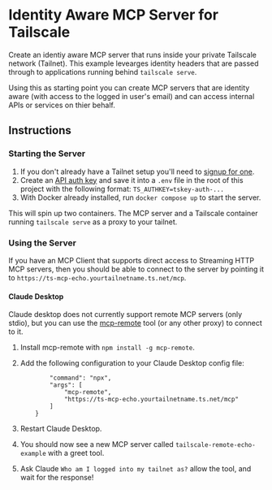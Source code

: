 # Identity Aware MCP Server for Tailscale

Create an identiy aware MCP server that runs inside your private Tailscale network (Tailnet). This example levearges identity headers that are passed through to applications running behind `tailscale serve`.

Using this as starting point you can create MCP servers that are identity aware (with access to the logged in user's email) and can access internal APIs or services on thier behalf.

## Instructions

### Starting the Server

1. If you don't already have a Tailnet setup you'll need to [signup for one](https://tailscale.com).
2. Create an [API auth key](https://login.tailscale.com/admin/settings/keys) and save it into a `.env` file in the root of this project with the following format: `TS_AUTHKEY=tskey-auth-...`
3. With Docker already installed, run `docker compose up` to start the server.

This will spin up two containers. The MCP server and a Tailscale container running `tailscale serve` as a proxy to your tailnet.

### Using the Server

If you have an MCP Client that supports direct access to Streaming HTTP MCP servers, then you should be able to connect to the server by pointing it to `https://ts-mcp-echo.yourtailnetname.ts.net/mcp`.

#### Claude Desktop

Claude desktop does not currently support remote MCP servers (only stdio), but you can use the [mcp-remote](https://github.com/geelen/mcp-remote) tool (or any other proxy) to connect to it.

1. Install mcp-remote with `npm install -g mcp-remote`.
2. Add the following configuration to your Claude Desktop config file:

    ``` "tailscale-remote-echo-example": {
            "command": "npx",
            "args": [
                "mcp-remote",
                "https://ts-mcp-echo.yourtailnetname.ts.net/mcp"
            ]
        }
    ```

3. Restart Claude Desktop.
4. You should now see a new MCP server called `tailscale-remote-echo-example` with a greet tool.
5. Ask Claude `Who am I logged into my tailnet as?` allow the tool, and wait for the response!
